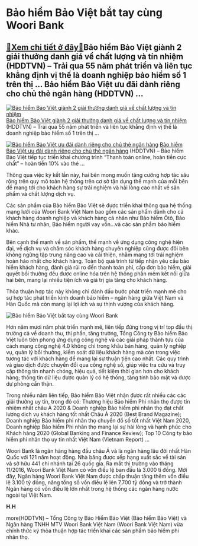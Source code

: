 Bảo hiểm Bảo Việt bắt tay cùng Woori Bank
=========================================

[:gift:Xem chi tiết ở đây:gift:](https://hddtvn.com/bao-hiem-bao-viet-bat-tay-cung-woori-bank/)Bảo hiểm Bảo Việt giành 2 giải thưởng danh giá về chất lượng và tín nhiệm (HDDTVN) – Trải qua 55 năm phát triển và liên tục khẳng định vị thế là doanh nghiệp bảo hiểm số 1 trên thị … Bảo hiểm Bảo Việt ưu đãi dành riêng cho chủ thẻ ngân hàng (HDDTVN) …
-----------------------------------------------------------------------------------------------------------------------------------------------------------------------------------------------------------------------------------------------------------





[![Bảo hiểm Bảo Việt giành 2 giải thưởng danh giá về chất lượng và tín nhiệm](https://hddtvn.com/wp-content/uploads/2021/01/0833_reward_2020.jpg "Bảo hiểm Bảo Việt giành 2 giải thưởng danh giá về chất lượng và tín nhiệm")](https://haiquanonline.com.vn/bao-hiem-bao-viet-gianh-2-giai-thuong-danh-gia-ve-chat-luong-va-tin-nhiem-131553.html "Bảo hiểm Bảo Việt giành 2 giải thưởng danh giá về chất lượng và tín nhiệm") 
[Bảo hiểm Bảo Việt giành 2 giải thưởng danh giá về chất lượng và tín nhiệm](https://haiquanonline.com.vn/bao-hiem-bao-viet-gianh-2-giai-thuong-danh-gia-ve-chat-luong-va-tin-nhiem-131553.html "Bảo hiểm Bảo Việt giành 2 giải thưởng danh giá về chất lượng và tín nhiệm") 
(HDDTVN) – Trải qua 55 năm phát triển và liên tục khẳng định vị thế là doanh nghiệp bảo hiểm số 1 trên thị …









[![Bảo hiểm Bảo Việt ưu đãi dành riêng cho chủ thẻ ngân hàng](https://hddtvn.com/wp-content/uploads/2021/01/3558_final_Giam_10-05_Giam_10-05_675x1200.jpg "Bảo hiểm Bảo Việt ưu đãi dành riêng cho chủ thẻ ngân hàng")](https://haiquanonline.com.vn/bao-hiem-bao-viet-uu-dai-danh-rieng-cho-chu-the-ngan-hang-125008.html "Bảo hiểm Bảo Việt ưu đãi dành riêng cho chủ thẻ ngân hàng") 
[Bảo hiểm Bảo Việt ưu đãi dành riêng cho chủ thẻ ngân hàng](https://haiquanonline.com.vn/bao-hiem-bao-viet-uu-dai-danh-rieng-cho-chu-the-ngan-hang-125008.html "Bảo hiểm Bảo Việt ưu đãi dành riêng cho chủ thẻ ngân hàng") 
(HDDTVN) – Bảo hiểm Bảo Việt tiếp tục triển khai chương trình “Thanh toán online, hoàn tiền cực chất” – hoàn tiền 10% vào thẻ …






Thông qua việc ký kết lần này, hai bên mong muốn tăng cường hợp tác sâu rộng trên quy mô toàn hệ thống trên cơ sở tận dụng thế mạnh của mỗi bên để mang tới cho khách hàng sự trải nghiệm và hài lòng cao nhất về sản phẩm và chất lượng dịch vụ.


Các sản phẩm của Bảo hiểm Bảo Việt sẽ được triển khai thông qua hệ thống mạng lưới của Woori Bank Việt Nam bao gồm các sản phẩm dành cho cả khách hàng doanh nghiệp và khách hàng cá nhân như Bảo hiểm Ôtô, Bảo hiểm Nhà tư nhân, Bảo hiểm người vay vốn…và các sản phẩm bảo hiểm khác.


Bên cạnh thế mạnh về sản phẩm, thế mạnh về ứng dụng công nghệ hiện đại, về dịch vụ và chăm sóc khách hàng chuyên nghiệp cũng được đôi bên không ngừng tập trung nâng cao và cải thiện, nhằm mang tới trải nghiệm hoàn hảo nhất cho khách hàng. Toàn bộ quá trình từ tiếp nhận yêu cầu bảo hiểm khách hàng, đánh giá rủi ro đến thanh toán phí, cấp đơn bảo hiểm, giải quyết bồi thường đều được online hóa trên hệ thống phần mềm kết nối giữa hai bên, mang lại nhiều tiện ích và giá trị gia tăng cho khách hàng.


Thỏa thuận hợp tác này không chỉ đánh dấu bước phát triển mạnh mẽ cho sự hợp tác phát triển kinh doanh bảo hiểm – ngân hàng giữa Việt Nam và Hàn Quốc mà còn mang lại lợi ích và sự thịnh vượng của khách hàng.





![Bảo hiểm Bảo Việt bắt tay cùng Woori Bank](https://hddtvn.com/wp-content/uploads/2021/01/4907_BV_-_Woori_Bank-01-1.jpg "BẢO HIỂM BẢO VIỆT BẮT TAY CÙNG WOORI BANK –")



Hơn năm mươi năm phát triển mạnh mẽ, liên tiếp đứng trong vị trí top đầu thị trường cả về doanh thu, thị phần, tăng trưởng, Tổng Công ty Bảo hiểm Bảo Việt luôn tiên phong ứng dụng công nghệ và các giải pháp thành tựu của cách mạng công nghệ 4.0 không chỉ trong khâu bán hàng, quản lý nghiệp vụ, quản lý bồi thường, kiểm soát dữ liệu khách hàng mà còn trong việc tương tác với khách hàng để mang lại sự thuận tiện cao nhất. Các quy trình và giao dịch được chuyển đổi qua công nghệ số, giúp việc tra cứu và truy cập thông tin nhanh chóng, hiệu quả, tiết kiệm thời gian hơn cho khách hàng; thông tin dữ liệu được quản lý có hệ thống, tăng tính bảo mật và được dự phòng cẩn thận.


Trong nhiều năm liên tiếp, Bảo hiểm Bảo Việt nhận được rất nhiều các các giải thưởng uy tín, trong đó có: Thương hiệu Bảo hiểm Phi nhân thọ được tín nhiệm nhất châu Á 2020 & Doanh nghiệp Bảo hiểm phi nhân thọ đạt chất lượng dịch vụ khách hàng tốt nhất Châu Á 2020 (Best Brand Magazine); Doanh nghiệp Bảo hiểm phi nhân thọ chuyển đổ số tốt nhất Việt Nam 2020, Doanh nghiệp Bảo hiểm Phi nhân thọ mang lại sự hài lòng và hạnh phúc cho Khách hàng 2020 (Global Banking and Finance Review); Top 10 Công ty bảo hiểm phi nhân thọ uy tín nhất Việt Nam (Vietnam Report) …


Woori Bank là ngân hàng hàng đầu châu Á và là ngân hàng lâu đời nhất Hàn Quốc với 121 năm hoạt động. Nhà băng được xếp hạng xuất sắc về tài sản và sở hữu 441 chi nhánh tại 26 quốc gia. Ra mắt thị trường vào tháng 11/2016, Woori Bank Việt Nam có vốn điều lệ ban đầu là 3.000 tỉ đồng. Mới đây, Ngân hàng Woori Bank Việt Nam được chấp thuận tăng thêm vốn điều lệ 3.100 tỷ đồng, nâng tổng số vốn điều lệ lên 7.700 tỷ đồng và trở thành Ngân hàng có vốn điều lệ lớn nhất trong hệ thống các ngân hàng nước ngoài tại Việt Nam.




**H.H**



more(HDDTVN) – Tổng Công ty Bảo Hiểm Bảo Việt (Bảo hiểm Bảo Việt) và Ngân hàng TNHH MTV Woori Bank Việt Nam (Woori Bank Việt Nam) vừa chính thức ký thỏa thuận hợp tác triển khai các sản phẩm bảo hiểm phi nhân thọ.

